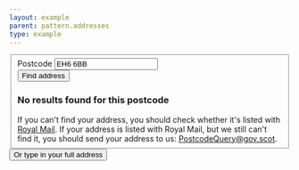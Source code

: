 ```yaml
---
layout: example
parent: pattern.addresses
type: example
---
```


<fieldset>
  <div class="ds_question">
      <label class="ds_label" for="address-postcode">
          Postcode
      </label>
      <input class="ds_input  ds_input--fixed-10" type="text" name="address-postcode" id="address-postcode" autocomplete="postal-code" value="EH6 6BB"/>
  </div>
  <button class="ds_button  ds_no-margin--top" type="submit">Find address</button>
  <div class="ds_inset-text">
      <div class="ds_inset-text__text">
          <h3>No results found for this postcode</h3>
          If you can't find your address, you should check whether it's listed with <a href="https://www.royalmail.com/find-a-postcode" target="_blank">Royal Mail</a>. If your address is listed with Royal Mail, but we still can't find it, you should send your address to us: <a href="mailto:PostcodeQuery@gov.scot">PostcodeQuery@gov.scot</a>.
      </div>
  </div>
</fieldset>
<button class="ds_link  ds_no-margin">Or type in your full address</button>